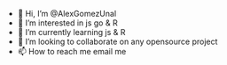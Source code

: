 - 👋 Hi, I’m @AlexGomezUnal
- 👀 I’m interested in js go & R 
- 🌱 I’m currently learning js & R 
- 💞️ I’m looking to collaborate on any opensource project 
- 📫 How to reach me email me 

<!---
AlexGomezUnal/AlexGomezUnal is a ✨ special ✨ repository because its `README.md` (this file) appears on your GitHub profile.
You can click the Preview link to take a look at your changes.
--->
